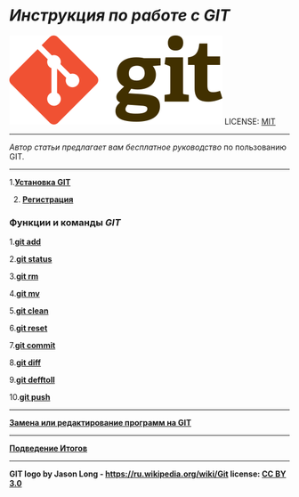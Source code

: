 # <i><b>Инструкция по работе с GIT</b></i>

![логотип GIT](/383px-Git-logo.svg.png)
LICENSE: [MIT](/license.md)
<hr>
<p><i>Автор статьи предлагает вам</i> <em>бесплатное руководство</em> по пользованию GIT.
</p>

___

1.**[Установка GIT](/ustanovka.md)**

2. **[Регистрация](/registr.md)**

<h3><b>Функции и команды <em>GIT</em></b></h3>

1.**[git add](/gitadd.md)**

2.**[git status](/gitStatus.md)**

3.**[git rm](/gitRm.md)**

4.**[git mv](/gitmv.md)**

5.**[git clean](/gitClean.md)**

6.**[git reset](/gitReset.md)**

7.**[git commit](/gitcommit.md)**

8.**[git diff](/gitDiff.md)**

9.**[git defftoll](/gitDifftool.md)**

10.**[git push](/gitpush.md)**
___
**[Замена или редактирование программ на GIT](/ZAMENA.md)**
___
**[Подведение Итогов](/zakluchenie.md)**





<hr>

<b>GIT logo by Jason Long -  https://ru.wikipedia.org/wiki/Git license: [CC BY 3.0](https://creativecommons.org/licenses/)</b>


